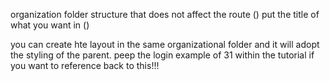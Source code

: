 organization folder structure that does not affect the route
() put the title of what you want in ()

you can create hte layout in the same organizational folder and it will adopt the styling of the parent. peep the login example of 31 within the tutorial if you want to reference back to this!!!
